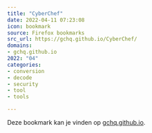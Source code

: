 ```yaml
---
title: "CyberChef"
date: 2022-04-11 07:23:08
icon: bookmark
source: Firefox bookmarks
src_url: https://gchq.github.io/CyberChef/
domains:
- gchq.github.io
2022: "04"
categories:
- conversion
- decode
- security
- tool
- tools

---
```

Deze bookmark kan je vinden op [gchq.github.io](https://gchq.github.io/CyberChef/).
